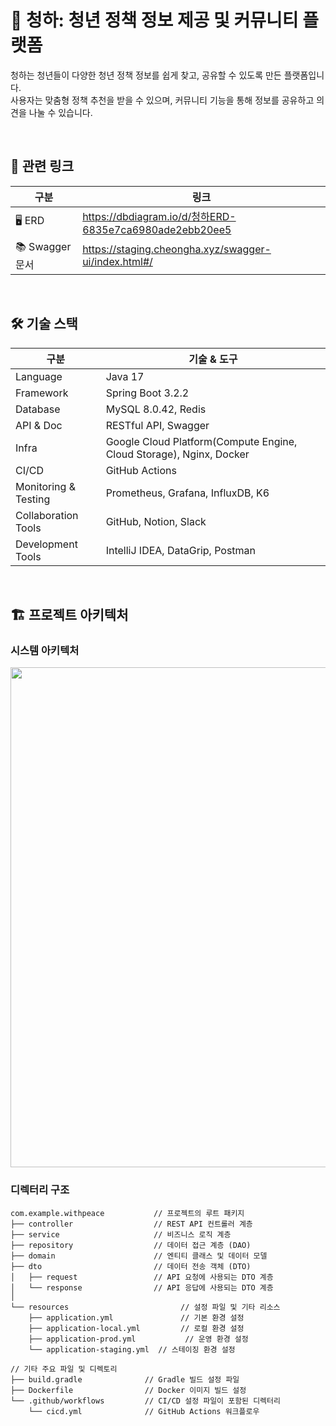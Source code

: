 # 🌿 청하: 청년 정책 정보 제공 및 커뮤니티 플랫폼  
청하는 청년들이 다양한 청년 정책 정보를 쉽게 찾고, 공유할 수 있도록 만든 플랫폼입니다.  
사용자는 맞춤형 정책 추천을 받을 수 있으며, 커뮤니티 기능을 통해 정보를 공유하고 의견을 나눌 수 있습니다.  

<br>

## 🔗 관련 링크

| 구분 | 링크 |
|------|------|
| 🖥 ERD | https://dbdiagram.io/d/청하ERD-6835e7ca6980ade2ebb20ee5 |
| 📚 Swagger 문서 | https://staging.cheongha.xyz/swagger-ui/index.html#/ |

<br>

## 🛠 기술 스택  
| 구분                 | 기술 & 도구                                                          |
| -------------------- | -------------------------------------------------------------------- |
| Language             | Java 17                                                              |
| Framework            | Spring Boot 3.2.2                                                    |
| Database             | MySQL 8.0.42, Redis                                                  |
| API & Doc            | RESTful API, Swagger                                                 |
| Infra                | Google Cloud Platform(Compute Engine, Cloud Storage), Nginx, Docker  |
| CI/CD                | GitHub Actions                                                       |
| Monitoring & Testing | Prometheus, Grafana, InfluxDB, K6                                    |
| Collaboration Tools  | GitHub, Notion, Slack                                                |
| Development Tools    | IntelliJ IDEA, DataGrip, Postman                                     |

<br>

## 🏗 프로젝트 아키텍처

### 시스템 아키텍처
<img src="https://github.com/user-attachments/assets/96eb5af0-12fd-43dd-a4ea-01bb03c4b484" width="800"/>


### 디렉터리 구조
```
com.example.withpeace           // 프로젝트의 루트 패키지
├── controller                  // REST API 컨트롤러 계층
├── service                     // 비즈니스 로직 계층
├── repository                  // 데이터 접근 계층 (DAO)
├── domain                      // 엔티티 클래스 및 데이터 모델
├── dto                         // 데이터 전송 객체 (DTO)
│   ├── request                 // API 요청에 사용되는 DTO 계층
│   └── response                // API 응답에 사용되는 DTO 계층
│
└── resources                         // 설정 파일 및 기타 리소스
    ├── application.yml               // 기본 환경 설정
    ├── application-local.yml         // 로컬 환경 설정
    ├── application-prod.yml           // 운영 환경 설정
    └── application-staging.yml  // 스테이징 환경 설정

// 기타 주요 파일 및 디렉토리
├── build.gradle              // Gradle 빌드 설정 파일
├── Dockerfile                // Docker 이미지 빌드 설정
└── .github/workflows         // CI/CD 설정 파일이 포함된 디렉터리
    └── cicd.yml              // GitHub Actions 워크플로우
```

<br>
